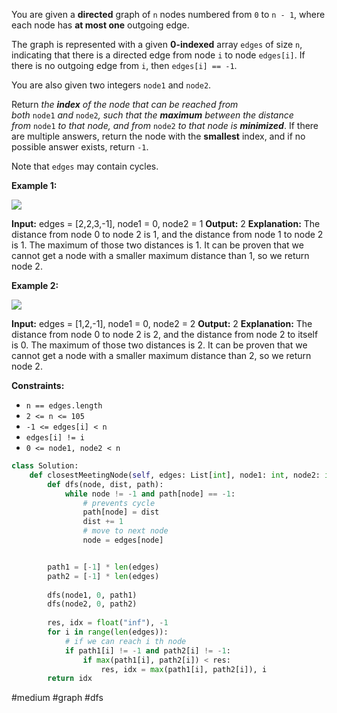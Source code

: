 You are given a **directed** graph of `n` nodes numbered from `0` to `n - 1`, where each node has **at most one** outgoing edge.

The graph is represented with a given **0-indexed** array `edges` of size `n`, indicating that there is a directed edge from node `i` to node `edges[i]`. If there is no outgoing edge from `i`, then `edges[i] == -1`.

You are also given two integers `node1` and `node2`.

Return _the **index** of the node that can be reached from both_ `node1` _and_ `node2`_, such that the **maximum** between the distance from_ `node1` _to that node, and from_ `node2` _to that node is **minimized**_. If there are multiple answers, return the node with the **smallest** index, and if no possible answer exists, return `-1`.

Note that `edges` may contain cycles.

**Example 1:**

![](https://assets.leetcode.com/uploads/2022/06/07/graph4drawio-2.png)

**Input:** edges = [2,2,3,-1], node1 = 0, node2 = 1
**Output:** 2
**Explanation:** The distance from node 0 to node 2 is 1, and the distance from node 1 to node 2 is 1.
The maximum of those two distances is 1. It can be proven that we cannot get a node with a smaller maximum distance than 1, so we return node 2.

**Example 2:**

![](https://assets.leetcode.com/uploads/2022/06/07/graph4drawio-4.png)

**Input:** edges = [1,2,-1], node1 = 0, node2 = 2
**Output:** 2
**Explanation:** The distance from node 0 to node 2 is 2, and the distance from node 2 to itself is 0.
The maximum of those two distances is 2. It can be proven that we cannot get a node with a smaller maximum distance than 2, so we return node 2.

**Constraints:**

-   `n == edges.length`
-   `2 <= n <= 105`
-   `-1 <= edges[i] < n`
-   `edges[i] != i`
-   `0 <= node1, node2 < n`

```python
class Solution:
    def closestMeetingNode(self, edges: List[int], node1: int, node2: int) -> int:
        def dfs(node, dist, path):
            while node != -1 and path[node] == -1:
                # prevents cycle
                path[node] = dist
                dist += 1
                # move to next node
                node = edges[node]


        path1 = [-1] * len(edges)
        path2 = [-1] * len(edges)
  
        dfs(node1, 0, path1)
        dfs(node2, 0, path2)
  
        res, idx = float("inf"), -1
        for i in range(len(edges)):
            # if we can reach i th node
            if path1[i] != -1 and path2[i] != -1:
                if max(path1[i], path2[i]) < res:
                    res, idx = max(path1[i], path2[i]), i
        return idx
```

#medium #graph #dfs
